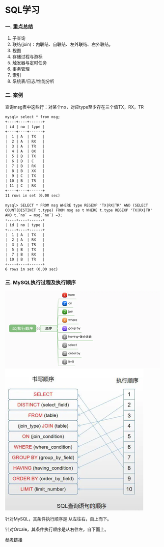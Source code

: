 # SQL学习

### 一. 重点总结
1. 子查询
2. 联结(join)：内联结、自联结、左外联结、右外联结。
3. 视图
4. 存储过程与游标
5. 触发器与定时任务
6. 事务管理
7. 索引
8. 系统表/日志/性能分析

### 二. 案例
查询msg表中这些行：对某个no，对应type至少存在三个值TX，RX，TR

```
mysql> select * from msg;
+----+----+------+
| id | no | type |
+----+----+------+
|  1 | A  | TX   |
|  2 | A  | RX   |
|  3 | A  | TR   |
|  4 | A  | OX   |
|  5 | B  | TX   |
|  6 | B  | C    |
|  7 | B  | RX   |
|  8 | B  | XX   |
|  9 | C  | TX   |
| 10 | B  | TR   |
| 11 | C  | RX   |
+----+----+------+
11 rows in set (0.00 sec)

mysql> SELECT * FROM msg WHERE type REGEXP 'TX|RX|TR' AND (SELECT COUNT(DISTINCT t.type) FROM msg as t WHERE t.type REGEXP 'TX|RX|TR' AND t.`no` = msg.`no`) =3;
+----+----+------+
| id | no | type |
+----+----+------+
|  1 | A  | TX   |
|  2 | A  | RX   |
|  3 | A  | TR   |
|  5 | B  | TX   |
|  7 | B  | RX   |
| 10 | B  | TR   |
+----+----+------+
6 rows in set (0.00 sec)
```
### 三. MySQL执行过程及执行顺序
![](.sql_images/0198a0ab.png)
![](.sql_images/06ffe48f.png)

针对MySQL，其条件执行顺序是 从左往右，自上而下。

针对Orcale，其条件执行顺序是从右往左，自下而上。

[参考链接](https://www.jianshu.com/p/ff8bc0ec6365)


